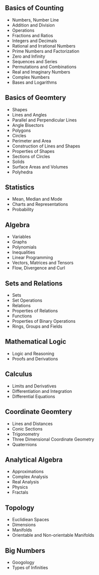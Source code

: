 ## Basics of Counting
- Numbers, Number Line
- Addition and Division
- Operations
- Fractions and Ratios
- Integers and Decimals
- Rational and Irrational Numbers
- Prime Numbers and Factorization
- Zero and Infinity
- Sequences and Series
- Permutations and Combinations
- Real and Imaginary Numbers
- Complex Numbers
- Bases and Logarithms

## Basics of Geomtery
- Shapes
- Lines and Angles
- Parallel and Perpendicular Lines
- Angle Bisectors
- Polygons
- Circles
- Perimeter and Area
- Construction of Lines and Shapes
- Properties of Shapes
- Sections of Circles
- Solids
- Surface Areas and Volumes
- Polyhedra

## Statistics
- Mean, Median and Mode
- Charts and Representations
- Probability

## Algebra
- Variables
- Graphs
- Polynomials
- Inequalities
- Linear Programming
- Vectors, Matrices and Tensors
- Flow, Divergence and Curl

## Sets and Relations
- Sets
- Set Operations
- Relations
- Properties of Relations
- Functions
- Properties of Binary Operations
- Rings, Groups and Fields

## Mathematical Logic
- Logic and Reasoning
- Proofs and Derivations

## Calculus
- Limits and Derivatives
- Differentiation and Integration
- Differential Equations

## Coordinate Geomtery
- Lines and Distances
- Conic Sections
- Trigonometry
- Three Dimensional Coordinate Geometry
- Quaternions

## Analytical Algebra
- Approximations
- Complex Analysis
- Real Analysis
- Physics
- Fractals

## Topology
- Euclidiean Spaces
- Dimensions
- Manifolds
- Orientable and Non-orientable Manifolds

## Big Numbers
- Googology
- Types of Infinities